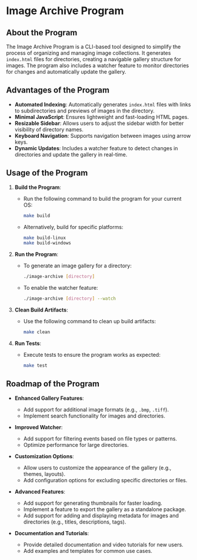 # Image Archive Program

## About the Program
The Image Archive Program is a CLI-based tool designed to simplify the process of organizing and managing image collections. It generates `index.html` files for directories, creating a navigable gallery structure for images. The program also includes a watcher feature to monitor directories for changes and automatically update the gallery.

## Advantages of the Program
- **Automated Indexing**: Automatically generates `index.html` files with links to subdirectories and previews of images in the directory.
- **Minimal JavaScript**: Ensures lightweight and fast-loading HTML pages.
- **Resizable Sidebar**: Allows users to adjust the sidebar width for better visibility of directory names.
- **Keyboard Navigation**: Supports navigation between images using arrow keys.
- **Dynamic Updates**: Includes a watcher feature to detect changes in directories and update the gallery in real-time.

## Usage of the Program
1. **Build the Program**:
   - Run the following command to build the program for your current OS:
     ```sh
     make build
     ```
   - Alternatively, build for specific platforms:
     ```sh
     make build-linux
     make build-windows
     ```

2. **Run the Program**:
   - To generate an image gallery for a directory:
     ```sh
     ./image-archive [directory]
     ```
   - To enable the watcher feature:
     ```sh
     ./image-archive [directory] --watch
     ```

3. **Clean Build Artifacts**:
   - Use the following command to clean up build artifacts:
     ```sh
     make clean
     ```

4. **Run Tests**:
   - Execute tests to ensure the program works as expected:
     ```sh
     make test
     ```

## Roadmap of the Program
- **Enhanced Gallery Features**:
  - Add support for additional image formats (e.g., `.bmp`, `.tiff`).
  - Implement search functionality for images and directories.

- **Improved Watcher**:
  - Add support for filtering events based on file types or patterns.
  - Optimize performance for large directories.

- **Customization Options**:
  - Allow users to customize the appearance of the gallery (e.g., themes, layouts).
  - Add configuration options for excluding specific directories or files.

- **Advanced Features**:
  - Add support for generating thumbnails for faster loading.
  - Implement a feature to export the gallery as a standalone package.
  - Add support for adding and displaying metadata for images and directories (e.g., titles, descriptions, tags).

- **Documentation and Tutorials**:
  - Provide detailed documentation and video tutorials for new users.
  - Add examples and templates for common use cases.